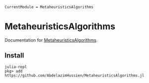```@meta
CurrentModule = MetaheuristicsAlgorithms
```

# MetaheuristicsAlgorithms

Documentation for [MetaheuristicsAlgorithms](https://github.com/abdelazimhussien/MetaheuristicsAlgorithms.jl).

## Install
```
julia-repl
pkg> add https://github.com/AbdelazimHussien/MetaheuristicsAlgorithms.jl
```


